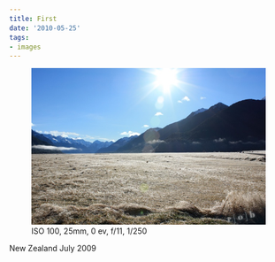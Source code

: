```yaml
---
title: First
date: '2010-05-25'
tags:
- images
---
```

<p>
	<figure>
		<img src="images/2010/05/2009-06-24-at-09-02-571.jpg">
		<figcaption> ISO 100, 25mm, 0 ev, f/11, 1/250 </figcaption>
	</figure>
</p>

New Zealand July 2009

[image-1]:	/images/2010/05/2009-06-24-at-09-02-571.jpg